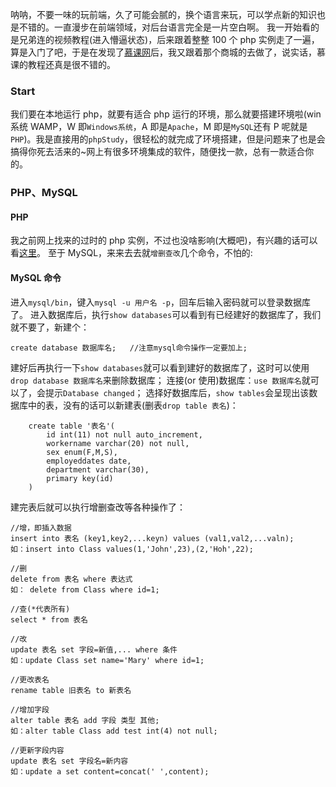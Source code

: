 呐呐，不要一味的玩前端，久了可能会腻的，换个语言来玩，可以学点新的知识也是不错的。一直漫步在前端领域，对后台语言完全是一片空白啊。
我一开始看的是兄弟连的视频教程(进入懵逼状态)，后来跟着整整 100 个 php 实例走了一遍，算是入门了吧，于是在发现了[慕课网](http://www.imooc.com/)后，我又跟着那个商城的去做了，说实话，慕课的教程还真是很不错的。

### Start

我们要在本地运行 php，就要有适合 php 运行的环境，那么就要搭建环境啦(win 系统 WAMP，W 即`Windows系统`，A 即是`Apache`，M 即是`MySQL`还有 P 呢就是`PHP`)。我是直接用的`phpStudy`，很轻松的就完成了环境搭建，但是问题来了也是会搞得你死去活来的~网上有很多环境集成的软件，随便找一款，总有一款适合你的。

### PHP、MySQL

#### PHP

我之前网上找来的过时的 php 实例，不过也没啥影响(大概吧)，有兴趣的话可以看[这里](https://git.coding.net/littlezong/PHPLearning.git)。
至于 MySQL，来来去去就`增删查改`几个命令，不怕的:

#### MySQL 命令

进入`mysql/bin`，键入`mysql -u 用户名 -p`，回车后输入密码就可以登录数据库了。
进入数据库后，执行`show databases`可以看到有已经建好的数据库了，我们就不要了，新建个：

```mysql
create database 数据库名;	//注意mysql命令操作一定要加上;
```

建好后再执行一下`show databases`就可以看到建好的数据库了，这时可以使用`drop database 数据库名`来删除数据库；
连接(or 使用)数据库：`use 数据库名`就可以了，会提示`Database changed`；
选择好数据库后，`show tables`会呈现出该数据库中的表，没有的话可以新建表(删表`drop table 表名`)：

```mysql
	create table '表名'(
		id int(11) not null auto_increment,
		workername varchar(20) not null,
		sex enum(F,M,S),
		employeddates date,
		department varchar(30),
		primary key(id)
	)
```

建完表后就可以执行增删查改等各种操作了：

```mysql
//增，即插入数据
insert into 表名 (key1,key2,...keyn) values (val1,val2,...valn);
如：insert into Class values(1,'John',23),(2,'Hoh',22);

//删
delete from 表名 where 表达式
如： delete from Class where id=1;

//查(*代表所有)
select * from 表名

//改
update 表名 set 字段=新值,... where 条件
如：update Class set name='Mary' where id=1;

//更改表名
rename table 旧表名 to 新表名

//增加字段
alter table 表名 add 字段 类型 其他;
如：alter table Class add test int(4) not null;

//更新字段内容
update 表名 set 字段名=新内容
如：update a set content=concat(' ',content);
```
